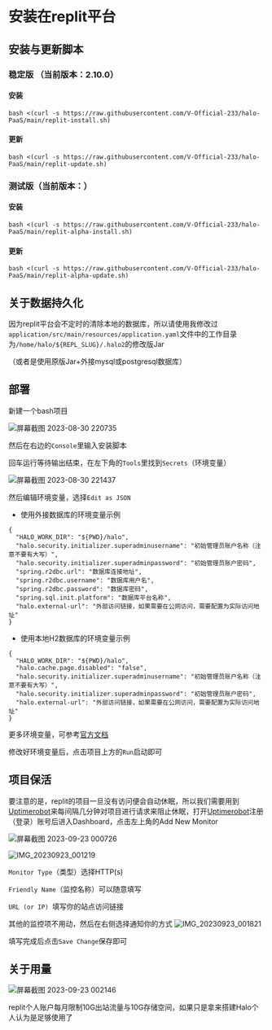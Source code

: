 # 安装在replit平台
## 安装与更新脚本
### 稳定版 （当前版本：2.10.0）
#### 安装

```
bash <(curl -s https://raw.githubusercontent.com/V-Official-233/halo-PaaS/main/replit-install.sh)
```
#### 更新

```
bash <(curl -s https://raw.githubusercontent.com/V-Official-233/halo-PaaS/main/replit-update.sh)
```

### 测试版（当前版本：）
#### 安装

```
bash <(curl -s https://raw.githubusercontent.com/V-Official-233/halo-PaaS/main/replit-alpha-install.sh)
```
#### 更新

```
bash <(curl -s https://raw.githubusercontent.com/V-Official-233/halo-PaaS/main/replit-alpha-update.sh)
```

## 关于数据持久化
因为replit平台会不定时的清除本地的数据库，所以请使用我修改过`application/src/main/resources/application.yaml`文件中的工作目录为`/home/halo/${REPL_SLUG}/.halo2`的修改版Jar

（或者是使用原版Jar+外接mysql或postgresql数据库）

## 部署

新建一个bash项目

![屏幕截图 2023-08-30 220735](https://github.com/V-Official-233/halo-PaaS/assets/104217168/dcab5433-48f2-4dba-b1c7-6415ec4d8c6b)

然后在右边的`Console`里输入安装脚本

回车运行等待输出结束，在左下角的`Tools`里找到`Secrets`（环境变量）

![屏幕截图 2023-08-30 221437](https://github.com/V-Official-233/halo-PaaS/assets/104217168/57e4097b-cc98-455b-b41a-ce58d198a81c)

然后编辑环境变量，选择`Edit as JSON` 

- 使用外接数据库的环境变量示例
```
{
  "HALO_WORK_DIR": "${PWD}/halo",
  "halo.security.initializer.superadminusername": "初始管理员账户名称（注意不要有大写）",
  "halo.security.initializer.superadminpassword": "初始管理员账户密码",
  "spring.r2dbc.url": "数据库连接地址",
  "spring.r2dbc.username": "数据库用户名",
  "spring.r2dbc.password": "数据库密码",
  "spring.sql.init.platform": "数据库平台名称",
  "halo.external-url": "外部访问链接，如果需要在公网访问，需要配置为实际访问地址"
}
```

- 使用本地H2数据库的环境变量示例
```
{
  "HALO_WORK_DIR": "${PWD}/halo",
  "halo.cache.page.disabled": "false",
  "halo.security.initializer.superadminusername": "初始管理员账户名称（注意不要有大写）",
  "halo.security.initializer.superadminpassword": "初始管理员账户密码",
  "halo.external-url": "外部访问链接，如果需要在公网访问，需要配置为实际访问地址"
}
```
更多环境变量，可参考[官方文档](https://docs.halo.run/getting-started/install/docker-compose#%E5%88%9B%E5%BB%BA%E5%AE%B9%E5%99%A8%E7%BB%84)

修改好环境变量后，点击项目上方的`Run`启动即可

## 项目保活
要注意的是，replit的项目一旦没有访问便会自动休眠，所以我们需要用到[Uptimerobot](https://uptimerobot.com)来每间隔几分钟对项目进行请求来阻止休眠，打开[Uptimerobot](https://uptimerobot.com)注册（登录）账号后进入Dashboard，点击左上角的Add New Monitor

![屏幕截图 2023-09-23 000726](https://github.com/V-Official-233/halo-PaaS/assets/104217168/8b775108-2847-4aeb-8e28-7158c0cd36fb)

![IMG_20230923_001219](https://github.com/V-Official-233/halo-PaaS/assets/104217168/fce72d9f-3916-4dc0-97d1-9f8953358020)

`Monitor Type`（类型）选择HTTP(s)

`Friendly Name`（监控名称）可以随意填写

`URL (or IP) `填写你的站点访问链接

其他的监控项不用动，然后在右侧选择通知你的方式
![IMG_20230923_001821](https://github.com/V-Official-233/halo-PaaS/assets/104217168/3fe409d8-16b4-434a-bee3-ac4a5628897d)

填写完成后点击`Save Change`保存即可

## 关于用量
![屏幕截图 2023-09-23 002146](https://github.com/V-Official-233/halo-PaaS/assets/104217168/1074c244-f4c8-4f67-85b2-e7b863ec45a5)

replit个人账户每月限制10G出站流量与10G存储空间，如果只是拿来搭建Halo个人认为是足够使用了
